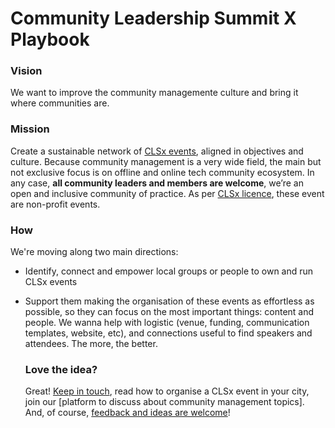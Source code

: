 # Community Leadership Summit X Playbook

### Vision

We want to improve the community managemente culture and bring it where communities are.

### Mission

Create a sustainable network of [CLSx events](http://www.communityleadershipsummit.com/clsx/license/), aligned in objectives and culture. Because community management is a very wide field, the main but not exclusive focus is on offline and online tech community ecosystem. In any case, **all community leaders and members are welcome**, we’re an open and inclusive community of practice. As per [CLSx licence](http://www.communityleadershipsummit.com/clsx/license/), these event are non-profit events.

### How

We're moving along two main directions:

* Identify, connect and empower local groups or people to own and run CLSx events
* Support them making the organisation of these events as effortless as possible, so they can focus on the most important things: content and people. We wanna help with logistic \(venue, funding, communication templates, website, etc\), and connections useful to find speakers and attendees. The more, the better.
  ### Love the idea?

  Great! [Keep in touch](slack_or_forum), read how to organise a CLSx event in your city, join our \[platform to discuss about community management topics\]. And, of course, [feedback and ideas are welcome](contact_us)!



